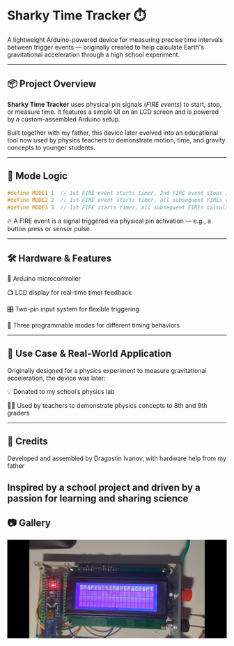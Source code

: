 # Sharky Time Tracker ⏱️

A lightweight Arduino-powered device for measuring precise time intervals between trigger events — originally created to help calculate Earth's gravitational acceleration through a high school experiment.

---

## 📦 Project Overview

**Sharky Time Tracker** uses physical pin signals (*FIRE events*) to start, stop, or measure time. It features a simple UI on an LCD screen and is powered by a custom-assembled Arduino setup.

Built together with my father, this device later evolved into an educational tool now used by physics teachers to demonstrate motion, time, and gravity concepts to younger students.

---

## 🧠 Mode Logic

```c
#define MODE1 1  // 1st FIRE event starts timer, 2nd FIRE event stops it
#define MODE2 2  // 1st FIRE event starts timer, all subsequent FIREs calculate time since start
#define MODE3 3  // 1st FIRE starts timer, all subsequent FIREs calculate lap time since last FIRE
```
🔥 A FIRE event is a signal triggered via physical pin activation — e.g., a button press or sensor pulse.

---
## 🛠️ Hardware & Features
🔌 Arduino microcontroller

📺 LCD display for real-time timer feedback

🎛️ Two-pin input system for flexible triggering

🔄 Three programmable modes for different timing behaviors

---
## 🎯 Use Case & Real-World Application
Originally designed for a physics experiment to measure gravitational acceleration, the device was later:

💡 Donated to my school’s physics lab

👨‍🏫 Used by teachers to demonstrate physics concepts to 8th and 9th graders

---
## 🤝 Credits
Developed and assembled by Dragostin Ivanov, with hardware help from my father

Inspired by a school project and driven by a passion for learning and sharing science
--
## 📷 Gallery
![Sharky in development](docs/sharkyInDevelopment.jpg)
